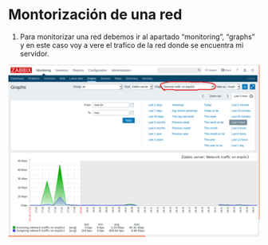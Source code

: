# Montorización de una red

1. Para monitorizar una red debemos ir al apartado “monitoring”, “graphs” y en este caso voy a vere el trafico de la red donde se encuentra mi servidor.

![imagen1](imagenes/monit-red1.png)